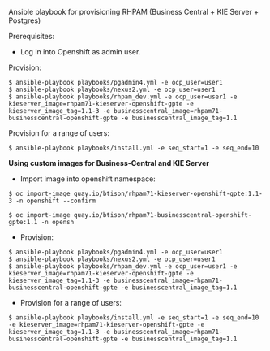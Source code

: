 Ansible playbook for provisioning RHPAM (Business Central + KIE Server + Postgres)

Prerequisites:
* Log in into Openshift as admin user.

Provision:
```
$ ansible-playbook playbooks/pgadmin4.yml -e ocp_user=user1
$ ansible-playbook playbooks/nexus2.yml -e ocp_user=user1
$ ansible-playbook playbooks/rhpam_dev.yml -e ocp_user=user1 -e kieserver_image=rhpam71-kieserver-openshift-gpte -e kieserver_image_tag=1.1-3 -e businesscentral_image=rhpam71-businesscentral-openshift-gpte -e businesscentral_image_tag=1.1  
```

Provision for a range of users:
```
$ ansible-playbook playbooks/install.yml -e seq_start=1 -e seq_end=10
```

__Using custom images for Business-Central and KIE Server__
* Import image into openshift namespace:
```
$ oc import-image quay.io/btison/rhpam71-kieserver-openshift-gpte:1.1-3 -n openshift --confirm
```
```
$ oc import-image quay.io/btison/rhpam71-businesscentral-openshift-gpte:1.1 -n opensh
```
* Provision:
```
$ ansible-playbook playbooks/pgadmin4.yml -e ocp_user=user1
$ ansible-playbook playbooks/nexus2.yml -e ocp_user=user1
$ ansible-playbook playbooks/rhpam_dev.yml -e ocp_user=user1 -e kieserver_image=rhpam71-kieserver-openshift-gpte -e kieserver_image_tag=1.1-3 -e businesscentral_image=rhpam71-businesscentral-openshift-gpte -e businesscentral_image_tag=1.1
```
* Provision for a range of users:
```
$ ansible-playbook playbooks/install.yml -e seq_start=1 -e seq_end=10 -e kieserver_image=rhpam71-kieserver-openshift-gpte -e kieserver_image_tag=1.1-3 -e businesscentral_image=rhpam71-businesscentral-openshift-gpte -e businesscentral_image_tag=1.1
```